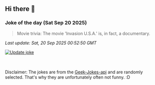 ## Hi there 👋

### Joke of the day (Sat Sep 20 2025)
<!-- joke -->
>Movie trivia: The movie 'Invasion U.S.A.' is, in fact, a documentary.
<!-- /joke -->

*Last update: Sat, 20 Sep 2025 00:52:50 GMT*

[![Update joke](https://github.com/nclskfm/nclskfm/actions/workflows/joke.yml/badge.svg)](https://github.com/nclskfm/nclskfm/actions/workflows/joke.yml)

<br><br>
Disclaimer: The jokes are from the [Geek-Jokes-api](https://github.com/sameerkumar18/geek-joke-api) and are randomly selected. That's why they are unfortunately often not funny. :D
